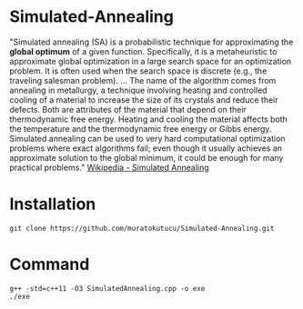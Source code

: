 # Simulated-Annealing

"Simulated annealing (SA) is a probabilistic technique for approximating the **global optimum** of a given function. Specifically, it is a metaheuristic to approximate global optimization in a large search space for an optimization problem. It is often used when the search space is discrete (e.g., the traveling salesman problem).
...
The name of the algorithm comes from annealing in metallurgy, a technique involving heating and controlled cooling of a material to increase the size of its crystals and reduce their defects. Both are attributes of the material that depend on their thermodynamic free energy. Heating and cooling the material affects both the temperature and the thermodynamic free energy or Gibbs energy. Simulated annealing can be used to very hard computational optimization problems where exact algorithms fail; even though it usually achieves an approximate solution to the global minimum, it could be enough for many practical problems." 
[Wikipedia - Simulated Annealing](https://en.wikipedia.org/wiki/Simulated_annealing)

# Installation
````
git clone https://github.com/muratokutucu/Simulated-Annealing.git
````
# Command
````
g++ -std=c++11 -O3 SimulatedAnnealing.cpp -o exe
./exe
````